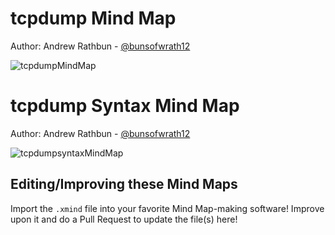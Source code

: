 # tcpdump Mind Map

Author: Andrew Rathbun - [@bunsofwrath12](https://twitter.com/bunsofwrath12)

![tcpdumpMindMap](https://github.com/AndrewRathbun/DFIRMindMaps/blob/main/Tools/tcpdump/tcpdump.png)

# tcpdump Syntax Mind Map

Author: Andrew Rathbun - [@bunsofwrath12](https://twitter.com/bunsofwrath12)

![tcpdumpsyntaxMindMap](https://github.com/AndrewRathbun/DFIRMindMaps/blob/main/Tools/tcpdump/tcpdumpsyntax.png)

## Editing/Improving these Mind Maps

Import the `.xmind` file into your favorite Mind Map-making software! Improve upon it and do a Pull Request to update the file(s) here!
